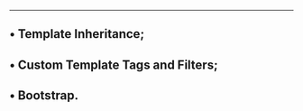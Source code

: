 ------------------------------------------------------------
• Template Inheritance;
------------------------------------------------------------
• Custom Template Tags and Filters;
------------------------------------------------------------
• Bootstrap.
------------------------------------------------------------
